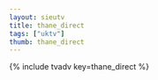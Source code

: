 ```yaml
--- 
layout: sieutv
title: thane_direct
tags: ["uktv"]
thumb: thane_direct
---
```

{% include tvadv key=thane_direct %}
